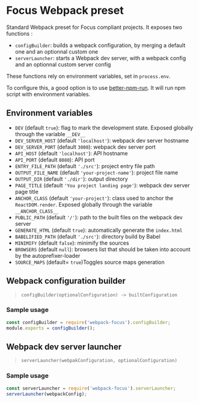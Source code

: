 # Focus Webpack preset

Standard Webpack preset for Focus compliant projects. It exposes two functions :
- `configBuilder`: builds a webpack configuration, by merging a default one and an optionnal custom one
- `serverLauncher`: starts a Webpack dev server, with a webpack config and an optionnal custom server config

These functions rely on environment variables, set in `process.env`.

To configure this, a good option is to use [better-npm-run]( https://www.npmjs.com/package/better-npm-run). It will run npm script with environment variables.

## Environment variables

- `DEV` (default `true`): flag to mark the development state. Exposed globally through the variable `__DEV__`
- `DEV_SERVER_HOST` (default `'localhost'`): webpack dev server hostname
- `DEV_SERVER_PORT` (default `3000`): webpack dev server port
- `API_HOST` (default `'localhost'`): API hostname
- `API_PORT` (default `8080`): API port
- `ENTRY_FILE_PATH` (default `'./src'`): project entry file path
- `OUTPUT_FILE_NAME` (default `'your-project-name'`): project file name
- `OUTPUT_DIR` (default `'./dir'`): output directory
- `PAGE_TITLE` (default `'You project landing page'`): webpack dev server page title
- `ANCHOR_CLASS` (default `'your-project'`): class used to anchor the `ReactDOM.render`. Exposed globally through the variable `__ANCHOR_CLASS__`
- `PUBLIC_PATH` (default `'/'`): path to the built files on the webpack dev server
- `GENERATE_HTML` (default `true`): automatically generate the `index.html`
- `BABELIFIED_PATH` (default `'./src'`): directory build by Babel
- `MINIMIFY` (default `false`): minimify the sources
- `BROWSERS` (default `null`): browsers list that should be taken into account by the autoprefixer-loader
- `SOURCE_MAPS` (default= `true`)Toggles source maps generation


## Webpack configuration builder

>`configBuilder(optionalConfiguration) -> builtConfiguration`

### Sample usage

```js
const configBuilder = require('webpack-focus').configBuilder;
module.exports = configBuilder();
```

## Webpack dev server launcher

>`serverLauncher(webpakConfiguration, optionalConfiguration)`

### Sample usage

```js
const serverLauncher = require('webpack-focus').serverLauncher;
serverLauncher(webpackConfig);
```
